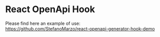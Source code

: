 <!--
SPDX-FileCopyrightText: 2025 CERN

SPDX-License-Identifier: MIT
-->

# React OpenApi Hook
Please find here an example of use: https://github.com/StefanoMarzo/react-openapi-generator-hook-demo
